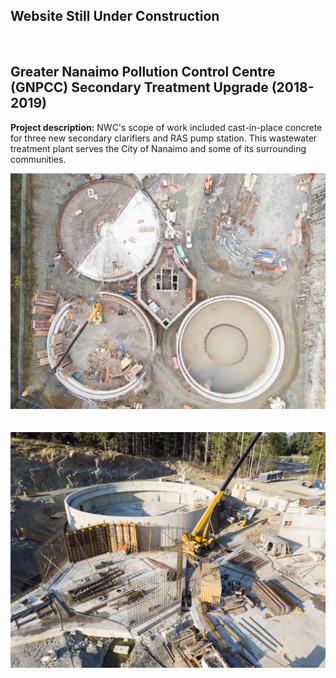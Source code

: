 ## Website Still Under Construction

<br>

## Greater Nanaimo Pollution Control Centre (GNPCC) Secondary Treatment Upgrade (2018-2019)

**Project description:** NWC's scope of work included cast-in-place concrete for three new secondary clarifiers and RAS pump station. This wastewater treatment plant serves the City of Nanaimo and some of its surrounding communities.

<img src="images/gnpcc_1.jpg?raw=true"/>
<br><br><br>
<img src="images/gnpcc_2.jpg?raw=true"/>
